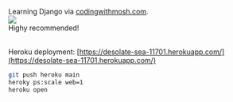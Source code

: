 Learning Django via [codingwithmosh.com](https://codewithmosh.com/courses/423295).<br>
![](https://www.filepicker.io/api/file/06AcIUQWTEWaeN2wK1bP)<br>
Highy recommended!<br><br>

Heroku deployment: [https://desolate-sea-11701.herokuapp.com/](https://desolate-sea-11701.herokuapp.com/)

``` bash
git push heroku main
heroky ps:scale web=1
heroku open
```